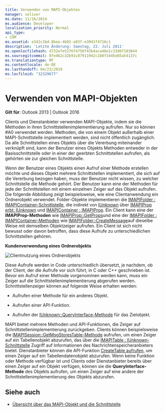 ```yaml
---
title: Verwenden von MAPI-Objekten
manager: soliver
ms.date: 11/16/2014
ms.audience: Developer
localization_priority: Normal
api_type:
- COM
ms.assetid: e342c1bd-8bee-4b02-a93f-e3941f4716c1
description: 'Letzte Änderung: Samstag, 23. Juli 2011'
ms.openlocfilehash: d732efe5276f4756f43b4aca46e1c33d6f103844
ms.sourcegitcommit: 8fe462c32b91c87911942c188f3445e85a54137c
ms.translationtype: MT
ms.contentlocale: de-DE
ms.lasthandoff: 04/23/2019
ms.locfileid: "32329677"
---
```

# <a name="using-mapi-objects"></a>Verwenden von MAPI-Objekten

**Gilt für**: Outlook 2013 | Outlook 2016 
  
Clients und Dienstanbieter verwenden MAPI-Objekte, indem sie die Methoden in ihren Schnittstellenimplementierung aufrufen. Nur so können #A0 verwendet werden. Methoden, die von einem Objekt außerhalb einer MAPI-Schnittstelle implementiert werden, sind nicht öffentlich zugänglich. Da alle Schnittstellen eines Objekts über die Vererbung miteinander verknüpft sind, kann der Benutzer eines Objekts Methoden entweder in der Basisschnittstelle oder in einer der geerbten Schnittstellen aufrufen, als gehörten sie zur gleichen Schnittstelle. 
  
Wenn der Benutzer eines Objekts einen Aufruf einer Methode erstellen möchte und dieses Objekt mehrere Schnittstellen implementiert, die sich auf die Vererbung bezogen haben, muss der Benutzer nicht wissen, zu welcher Schnittstelle die Methode gehört. Der Benutzer kann eine der Methoden für jede der Schnittstellen mit einem einzelnen Zeiger auf das Objekt aufrufen. Die folgende Abbildung zeigt beispielsweise, wie eine Clientanwendung ein Ordnerobjekt verwendet. Folder-Objekte implementieren die [IMAPIFolder : IMAPIContainer-Schnittstelle,](imapifolderimapicontainer.md) die indirekt von [IUnknown](https://msdn.microsoft.com/library/33f1d79a-33fc-4ce5-a372-e08bda378332%28Office.15%29.aspx) über [IMAPIProp erbt: IUnknown](imapipropiunknown.md) und [IMAPIContainer : IMAPIProp](imapicontainerimapiprop.md). Ein Client kann eine der **IMAPIProp-Methoden** wie [IMAPIProp::GetProps](imapiprop-getprops.md)und eine der [IMAPIFolder : IMAPIContainer-Methoden](imapifolderimapicontainer.md) wie [IMAPIFolder::CreateMessage](imapifolder-createmessage.md)auf dieselbe Weise mit demselben Objektzeiger aufrufen. Ein Client ist sich nicht bewusst oder davon betroffen, dass diese Aufrufe zu unterschiedlichen Schnittstellen gehören.
  
**Kundenverwendung eines Ordnerobjekts**
  
![Clientnutzung eines Ordnerobjekts](media/amapi_40.gif "Clientnutzung eines Ordnerobjekts")
  
Diese Aufrufe werden in Code unterschiedlich übersetzt, je nachdem, ob der Client, der die Aufrufe vor sich führt, in C oder C++ geschrieben ist. Bevor ein Aufruf einer Methode vorgenommen werden kann, muss ein Zeiger auf die Schnittstellenimplementierung abgerufen werden. Schnittstellenzeiger können auf folgende Weise erhalten werden:
  
- Aufrufen einer Methode für ein anderes Objekt.
    
- Aufrufen einer API-Funktion.
    
- Aufrufen der [IUnknown::QueryInterface-Methode](https://msdn.microsoft.com/library/54d5ff80-18db-43f2-b636-f93ac053146d%28Office.15%29.aspx) für das Zielobjekt. 
    
MAPI bietet mehrere Methoden und API-Funktionen, die Zeiger auf Schnittstellenimplementierung zurückgeben. Clients können beispielsweise die [IMAPISession::GetMsgStoresTable-Methode](imapisession-getmsgstorestable.md) aufrufen, um einen Zeiger auf ein Tabellenobjekt abzurufen, das über die [IMAPITable : IUnknown-Schnittstelle](imapitableiunknown.md) Zugriff auf Informationen des Nachrichtenspeicheranbieters bietet. Dienstanbieter können die API-Funktion [CreateTable aufrufen,](createtable.md) um einen Zeiger auf ein Tabellendatenobjekt abzurufen. Wenn keine Funktion oder Methode verfügbar ist und Clients oder Dienstanbieter bereits über einen Zeiger auf ein Objekt verfügen, können sie die **QueryInterface-Methode** des Objekts aufrufen, um einen Zeiger auf eine andere der Schnittstellenimplementierung des Objekts abzurufen. 
  
## <a name="see-also"></a>Siehe auch

- [Übersicht über das MAPI-Objekt und die Schnittstelle](mapi-object-and-interface-overview.md)

